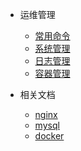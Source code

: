 - 运维管理

  - [常用命令](/deploy/operations/shell)
  - [系统管理](/deploy/operations/sys)
  - [日志管理](/deploy/operations/logmanagement)
  - [容器管理](/deploy/operations/docker)

- 相关文档

  - [nginx](/deploy/docs/nginx)
  - [mysql](/deploy/docs/mysql)
  - [docker](/deploy/docs/docker)
